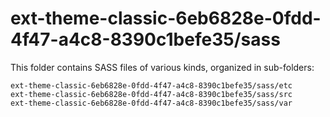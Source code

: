 # ext-theme-classic-6eb6828e-0fdd-4f47-a4c8-8390c1befe35/sass

This folder contains SASS files of various kinds, organized in sub-folders:

    ext-theme-classic-6eb6828e-0fdd-4f47-a4c8-8390c1befe35/sass/etc
    ext-theme-classic-6eb6828e-0fdd-4f47-a4c8-8390c1befe35/sass/src
    ext-theme-classic-6eb6828e-0fdd-4f47-a4c8-8390c1befe35/sass/var
